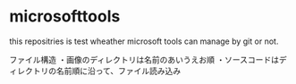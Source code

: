 # microsofttools
this repositries is test wheather microsoft tools can manage by git or not. 

ファイル構造
・画像のディレクトリは名前のあいうえお順
・ソースコードはディレクトリの名前順に沿って、ファイル読み込み
